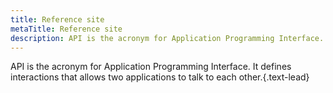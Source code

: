 ```yaml
---
title: Reference site
metaTitle: Reference site
description: API is the acronym for Application Programming Interface. It defines interactions that allows two applications to talk to each other.
---
```


API is the acronym for Application Programming Interface. It defines interactions that allows two applications to talk to each other.{.text-lead}